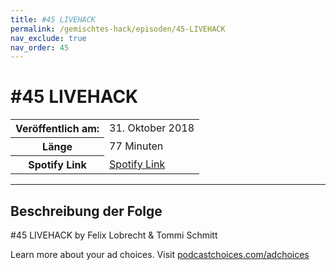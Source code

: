 ```yaml
---
title: #45 LIVEHACK
permalink: /gemischtes-hack/episoden/45-LIVEHACK
nav_exclude: true
nav_order: 45
---
```


# #45 LIVEHACK
<table class="resp-table dcf-table dcf-table-responsive dcf-table-bordered dcf-table-striped dcf-w-100%">
                    <tbody>
                        <tr>
                            <th scope="row">Veröffentlich am:</th>
                            <td data-label="Veröffentlich am:">31. Oktober 2018</td>
                        </tr>
                        <tr>
                            <th scope="row">Länge </th>
                            <td data-label="Länge ">77 Minuten</td>
                        </tr><tr>
                                <th scope="row">Spotify Link</th>
                                <td data-label="Spotify Link"><a href="https://open.spotify.com/episode/6rI6hV0aMu0SKgnduSZzft">Spotify Link</a></td>
                            </tr></tbody>
                </table>

***

## Beschreibung der Folge

<div>
<p>#45 LIVEHACK by Felix Lobrecht &amp; Tommi Schmitt</p><p> </p><p>Learn more about your ad choices. Visit <a href="https://podcastchoices.com/adchoices">podcastchoices.com/adchoices</a></p>  
</div>

